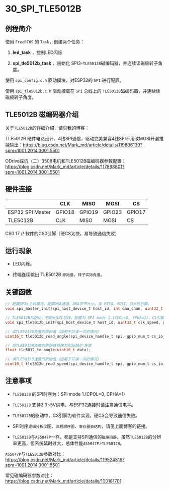 # 30_SPI_TLE5012B

## 例程简介

使用 `FreeRTOS` 的 `Task`，创建两个任务：

1. **led_task** ，控制LED闪烁

2. **spi_tle5012b_task** ，初始化 SPI3-`TLE5012B`磁编码器，并连续读磁极转子角度。

使用 `spi_config.c.h` 驱动模块，对ESP32的 `SPI` 进行配置。

使用 `spi_tle5012b.c.h` 驱动挂载在 `SPI` 总线上的 `TLE5012B`磁编码器，并连续读磁极转子角度。

## TLE5012B 磁编码器介绍
关于`TLE5012B`的详细介绍，请见我的博客：

TLE5012B 硬件电路设计、4线SPI通信，驱动完美兼容4线SPI不用改MOSI开漏推挽输出：https://blog.csdn.net/Mark_md/article/details/119806139?spm=1001.2014.3001.5501

ODrive踩坑（二）3508电机和TLE5012B磁编码器参数配置：https://blog.csdn.net/Mark_md/article/details/117898801?spm=1001.2014.3001.5501


## 硬件连接

|                  | CLK    | MISO   | MOSI   | CS     |
| ---------------- | ------ | ------ | ------ | ------ |
| ESP32 SPI Master | GPIO18 | GPIO19 | GPIO23 | GPIO17 |
| TLE5012B         | CLK    | MISO   | MOSI   | CS     |

CS0  17  // 软件的CS0引脚（硬CS太快，易导致通信失败）


## 运行现象

* LED闪烁。

* 终端连续输出 TLE5012B `原始值`、`转子实际角度`。


## 关键函数

```c
// 配置SPIx主机模式，配置DMA通道、DMA字节大小，及 MISO、MOSI、CLK的引脚。
void spi_master_init(spi_host_device_t host_id, int dma_chan, uint32_t max_tran_size, gpio_num_t miso_io_num, gpio_num_t mosi_io_num, gpio_num_t clk_io_num);

// TLE5012B初始化，初始化SPI总线，配置为 SPI mode 1.(CPOL=0, CPHA=1)，CS引脚使用软件控制（ESP32的硬件CS流控会导致AS5047P通信不正常）
void spi_tle5012b_init(spi_host_device_t host_id, uint32_t clk_speed, gpio_num_t cs_io_num);

// 读TLE5012B角度的原始值（适用于只读一次的情况）
uint16_t tle5012b_read_angle(spi_device_handle_t spi, gpio_num_t cs_io_num);

// 将TLE5012B角度的原始值转换为实际360°角度
float tle5012_to_angle(uint16_t data);

// 读TLE5012B速度的原始值（适用于只读一次的情况）
uint16_t tle5012b_read_speed(spi_device_handle_t spi, gpio_num_t cs_io_num);
```


## 注意事项

* `TLE5012B` 的SPI时序为：SPI mode 1.(CPOL=0, CPHA=1)

* `TLE5012B` 支持3.3~5V供电，与ESP32连接时请注意通信电平。

* `TLE5012B`的驱动中，CS引脚为软件实现，硬CS会导致通信失败。

* SPI时序`逻辑分析仪`图、`流程顺序图`、`寄存器表结构`，请见上面博客的链接。

* `TLE5012B`与`AS5047P`一样，都是支持SPI通信的`磁编码器`。虽然`TLE5012B`的分辨率更高，但系统延时过大，总体性能`AS5047P`>`TLE5012B`。

`AS5047P`与`TLE5012B`参数对比：https://blog.csdn.net/Mark_md/article/details/119524819?spm=1001.2014.3001.5501

常见磁编码器参数对比：https://blog.csdn.net/Mark_md/article/details/100181701
